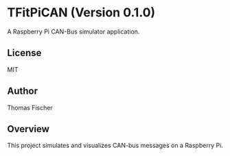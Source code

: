 # TFitPiCAN (Version 0.1.0)

A Raspberry Pi CAN-Bus simulator application.

## License
MIT

## Author
Thomas Fischer

## Overview
This project simulates and visualizes CAN-bus messages on a Raspberry Pi.

